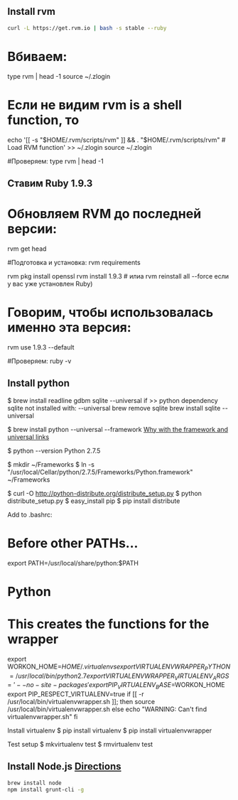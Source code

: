 
Install rvm
-------------
```bash
curl -L https://get.rvm.io | bash -s stable --ruby
```

# Вбиваем:
type rvm | head -1
source ~/.zlogin

# Если не видим rvm is a shell function, то
echo '[[ -s "$HOME/.rvm/scripts/rvm" ]] && . "$HOME/.rvm/scripts/rvm" # Load RVM function' >> ~/.zlogin
source ~/.zlogin

#Проверяем: 
type rvm | head -1


Ставим Ruby 1.9.3
-------------
# Обновляем RVM до последней версии:
rvm get head

#Подготовка и установка:
rvm requirements

rvm pkg install openssl
rvm install 1.9.3 # илиa rvm reinstall all --force если у вас уже установлен Ruby)


# Говорим, чтобы использовалась именно эта версия:
rvm use 1.9.3 --default

#Проверяем:
ruby -v




Install python
------------
$ brew install readline gdbm sqlite --universal
if >> python dependency sqlite not installed with: --universal
  brew remove sqlite
	brew install sqlite --universal

$ brew install python --universal --framework
[Why with the framework and universal links](http://www.thisisthegreenroom.com/2011/installing-python-numpy-scipy-matplotlib-and-ipython-on-lion/#python)

$ python --version
Python 2.7.5


$ mkdir ~/Frameworks
$ ln -s "/usr/local/Cellar/python/2.7.5/Frameworks/Python.framework" ~/Frameworks

$ curl -O http://python-distribute.org/distribute_setup.py
$ python distribute_setup.py
$ easy_install pip
$ pip install distribute



Add to .bashrc:
# Before other PATHs...
export PATH=/usr/local/share/python:$PATH

# Python
# This creates the functions for the wrapper
export WORKON_HOME=$HOME/.virtualenvs
export VIRTUALENVWRAPPER_PYTHON=/usr/local/bin/python2.7
export VIRTUALENVWRAPPER_VIRTUALENV_ARGS='--no-site-packages'
export PIP_VIRTUALENV_BASE=$WORKON_HOME
export PIP_RESPECT_VIRTUALENV=true
if [[ -r /usr/local/bin/virtualenvwrapper.sh ]]; then
    source /usr/local/bin/virtualenvwrapper.sh
else
    echo "WARNING: Can't find virtualenvwrapper.sh"
fi

Install virtualenv
$ pip install virtualenv 
$ pip install virtualenvwrapper

Test setup
$ mkvirtualenv test 
$ rmvirtualenv test


Install Node.js [Directions](http://shapeshed.com/setting-up-nodejs-and-npm-on-mac-osx/)
------------------------
```bash
brew install node
npm install grunt-cli -g
